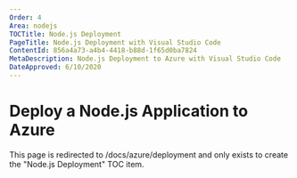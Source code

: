 ```yaml
---
Order: 4
Area: nodejs
TOCTitle: Node.js Deployment
PageTitle: Node.js Deployment with Visual Studio Code
ContentId: 856a4a73-a4b4-4418-b88d-1f65d0ba7824
MetaDescription: Node.js Deployment to Azure with Visual Studio Code
DateApproved: 6/10/2020
---
```

# Deploy a Node.js Application to Azure

This page is redirected to /docs/azure/deployment and only exists to create the "Node.js Deployment" TOC item.